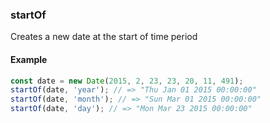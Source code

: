 ### startOf

Creates a new date at the start of time period

#### Example

```js
const date = new Date(2015, 2, 23, 23, 20, 11, 491);
startOf(date, 'year'); // => "Thu Jan 01 2015 00:00:00"
startOf(date, 'month'); // => "Sun Mar 01 2015 00:00:00"
startOf(date, 'day'); // => "Mon Mar 23 2015 00:00:00"
``` 